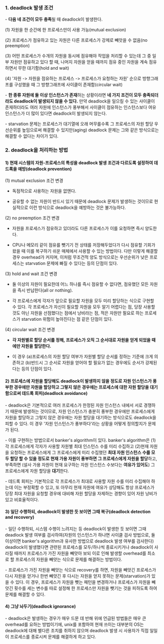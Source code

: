### 1. deadlock 발생 조건

\- **다음 네 조건이 모두 충족**될 때 deadlock이 발생한다.

(1) 자원을 한 순간에 한 프로세스만이 사용 가능(mutual exclusion)

(2) 프로세스가 점유하고 있는 자원은 다른 프로세스가 강제로 빼앗을 수 없음(no preemption)

(3) 어떤 프로세스가 수개의 자원을 동시에 점유해야 작업을 처리할 수 있는데 그 중 일부 자원만 점유하고 있다 할 때, 나머지 자원을 얻을 때까지 점유 중인 자원을 계속 점유하면서 무한 대기함(hold and wait)

(4) '자원 -> 자원을 점유하는 프로세스 -> 프로세스가 요청하는 자원' 순으로 방향그래프를 구성했을 때 그 방향그래프에 사이클이 존재함(circular wait)

\- **한 종류 자원에 둘 이상 인스턴스가 존재**하는 상황이라면 **네 가지 조건이 모두 충족되더라도 deadlock이 발생되지 않을 수 있다.** 만약 deadlock을 일으킬 수 있는 사이클이 존재하더라도 여러 자원에 인스턴스가 풍부해서 사이클이 점유하는 인스턴스보다 여유 인스턴스가 더 많이 있다면 deadlock이 발생되지 않는다.

\- starvation 문제는 프로세스가 대기열에 오래 머무를수록 그 프로세스의 자원 할당 우선순위를 높임으로써 해결할 수 있지만(aging) deadlock 문제는 그와 같은 방식으로는 해결할 수 없다는 차이가 있다.


### 2. deadlock을 처리하는 방법

#### 1) 현재 시스템의 자원-프로세스의 특성을 deadlock 발생 조건과 다르도록 설정하여 데드록을 예방(deadlock prevention)

(1) mutual exclusion 조건 변경

- 독점적으로 사용하는 자원을 없앤다.

- 공유할 수 없는 자원이 반드시 있기 때문에 deadlock 문제가 발생하는 것이므로 현실적으로 이런 방식으로 deadlock을 예방하는 것은 불가능하다.

(2) no preemption 조건 변경

- 자원을 프로세스가 점유하고 있더라도 다른 프로세스가 이를 요청하면 즉시 양도한다.

- CPU나 메모리 같이 점유를 뺏기기 전 상태를 저장해두었다가 다시 점유할 기회가 왔을 때 이를 복구하기 쉬운 매체에서 사용할 수 있는 방법이다. 다만 이렇게 해결할 경우 overhead가 커지며, 이처럼 무조건적 양도 방식으로는 우선순위가 낮은 프로세스는 starvation 문제에 빠질 수 있다는 등의 단점이 있다.

(3) hold and wait 조건 변경

- 둘 이상의 자원이 필요한데 어느 하나를 즉시 점유할 수 없다면, 점유했던 모든 자원을 즉시 반납한다(all or nothing).

- 각 프로세스에게 각자가 앞으로 필요할 자원을 모두 미리 할당하는 식으로 구현할 수 있다. 각 프로세스가 자신이 필요할 자원을 모두 알기 어렵다는 점, 당장 사용할 것도 아닌 자원을 선점했다는 점에서 낭비라는 점, 적은 자원만 필요로 하는 프로세스가 starvation 위험이 높아진다는 점 같은 단점이 있다.

(4) circular wait 조건 변경

- **각 자원별로 할당 순서를 정해, 프로세스가 오직 그 순서대로 자원을 얻게 되었을 때에만 자원을 할당한다.**

- 이 경우 (a)프로세스의 자원 할당 여부가 자원별 할당 순서를 정하는 기준에 크게 의존하고 (b)반드시 그 순서로 자원을 얻어야 할 필요가 없는 경우에도 순서가 강제된다는 등의 단점이 있다.


#### 2) 프로세스에 자원을 할당해도 deadlock이 발생하지 않을 정도로 자원 인스턴스가 풍부한 경우에만 자원을 할당하고 그렇지 않은 경우에는 프로세스에 대한 자원 할당을 대기함으로써 데드록 회피(deadlock avoidance)

\- deadlock은 기본적으로 여러 프로세스가 한정된 자원 인스턴스 내에서 서로 경쟁하기 때문에 발생하는 것이므로, 자원 인스턴스가 충분히 풍부한 경우에만 프로세스에게 자원을 할당하고 그렇지 않은 경우에는 자원 할당을 대기하는 방식으로도 deadlock을 피할 수 있다. 이 경우 '자원 인스턴스가 풍부하다'라는 상황을 어떻게 정의할지가 문제가 된다.

\- 이를 구현하는 방법으로서 banker's algorithm이 있다. banker's algorithm은 (1)각 프로세스에게 각자가 사용할 자원별 최대 인스턴스 수를 미리 수집하고 (2)현재 자원을 요청하는 프로세스에게 그 프로세스에게 미리 수집했던 **최대 자원 인스턴스 수를 모두 할당 할 수 있을 정도로 현재 가용 자원이 풍부하면 그 프로세스에게 자원을 할당**하고, 부족하면 (설사 가용 자원이 현재 요구하는 자원 인스턴스 수보다는 **여유가 있어도**) 그 프로세스에게 자원 할당을 **대기**한다. 

\- 데드록 회피는 기본적으로 각 프로세스가 최대로 사용할 자원 수를 미리 수집해야 하는데 이는 부정확할 수 있고, 또 아무리 현재 자원에 여유가 상당해도 항상 프로세스가 당장 최대 자원을 요청할 경우에 대비해 자원 할당을 자제하는 경향이 있어 자원 낭비가 있고 비효율적이다.

#### 3) 일단 수행하되, deadlock이 발생한 듯 보이면 그때 복구(deadlock detection and recovery)

\- 일단 수행하되, 시스템 수행이 느려지는 등 deadlock이 발생한 듯 보이면 그때 deadlock 발생 여부를 검사하여(자원의 인스턴스가 하나면 사이클 검사 방법으로, 둘 이상이면 banker's algorithm과 유사한 방법으로 deadlock 발생 여부를 검사한다) deadlock이 발생했다면 관련된 프로세스를 모두/하나씩 종료시키거나 deadlock이 사라질 때까지 프로세스가 가진 자원을 빼앗아 보되 이로 인해 발생할 overhead를 최소로 할 프로세스의 자원을 빼앗는 식으로 문제를 해결하는 방법이다.

\- 프로세스가 가진 자원을 빼앗는 식으로 recovery를 하면, 자원을 빼앗긴 프로세스가 다시 자원을 얻거나 한번 빼앗긴 후 다시는 자원을 얻지 못하는 문제(starvation)가 있을 수 있다. 이 경우, 프로세스가 자원을 뺏는 패턴을 변경하거나 프로세스가 자원을 빼앗긴 횟수를 세는 변수를 따로 설정해 한 프로세스만 자원을 뺏기는 것을 피하도록 하여 문제를 해결할 수 있다.


#### 4) 그냥 놔두기(deadlock ignorance)

\- deadlock은 발생하는 경우가 매우 드문 데 반해 위에 언급된 방법들은 매우 큰 overhead를 요하는 방법이기에, unix를 포함하여 현재 쓰이는 대부분의 OS는 deadlock에 대해 별다른 조치를 취하지 않으며 deadlock 발생 시 사용자가 직접 일일이 프로세스를 종료시켜 문제를 해결하게 하고 있다.